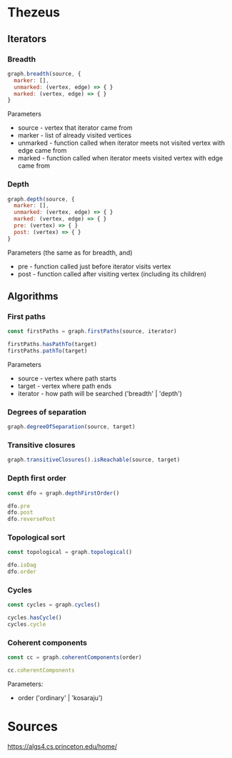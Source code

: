 # Thezeus

## Iterators

### Breadth

```javascript
graph.breadth(source, {
  marker: [],
  unmarked: (vertex, edge) => { }
  marked: (vertex, edge) => { }
}
```

Parameters
* source - vertex that iterator came from
* marker - list of already visited vertices
* unmarked - function called when iterator meets not visited vertex with edge came from
* marked - function called  when iterator meets visited vertex with edge came from

### Depth

```javascript
graph.depth(source, {
  marker: [],
  unmarked: (vertex, edge) => { }
  marked: (vertex, edge) => { }
  pre: (vertex) => { }
  post: (vertex) => { }
}
```

Parameters (the same as for breadth, and)
* pre - function called just before iterator visits vertex
* post - function called after visiting vertex (including its children)

## Algorithms

### First paths

```javascript
const firstPaths = graph.firstPaths(source, iterator)

firstPaths.hasPathTo(target)
firstPaths.pathTo(target)
```

Parameters 
* source - vertex where path starts
* target - vertex where path ends
* iterator - how path will be searched ('breadth' | 'depth')

### Degrees of separation

```javascript
graph.degreeOfSeparation(source, target)
```

### Transitive closures

```javascript
graph.transitiveClosures().isReachable(source, target)
```

### Depth first order

```javascript
const dfo = graph.depthFirstOrder()

dfo.pre
dfo.post
dfo.reversePost
```

### Topological sort

```javascript
const topological = graph.topological()

dfo.isDag
dfo.order
```

### Cycles

```javascript
const cycles = graph.cycles()

cycles.hasCycle()
cycles.cycle
```

### Coherent components

```javascript
const cc = graph.coherentComponents(order)

cc.coherentComponents
```

Parameters:
* order ('ordinary' | 'kosaraju')

# Sources
https://algs4.cs.princeton.edu/home/